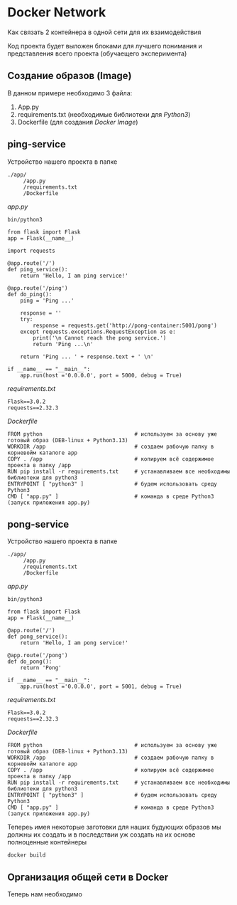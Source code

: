 # Docker Network

Как связать 2 контейнера в одной сети для их взаимодействия

Код проекта будет выложен блоками для лучшего понимания и представления всего проекта (обучаещего эксперимента)

## Создание образов (Image)
В данном примере необходимо 3 файла:
1. App.py
2. requirements.txt (необходимые библиотеки для *Python3*)
3. Dockerfile (для создания *Docker Image*)

## ping-service

Устройство нашего проекта в папке
```
./app/
     /app.py
     /requirements.txt
     /Dockerfile
```

*app.py*

```
bin/python3

from flask import Flask
app = Flask(__name__)

import requests

@app.route('/')
def ping_service():
    return 'Hello, I am ping service!'

@app.route('/ping')
def do_ping():
    ping = 'Ping ...'

    response = ''
    try:
        response = requests.get('http://pong-container:5001/pong')
    except requests.exceptions.RequestException as e:
        print('\n Cannot reach the pong service.')
        return 'Ping ...\n'

    return 'Ping ... ' + response.text + ' \n'

if __name__ == "__main__":
    app.run(host ='0.0.0.0', port = 5000, debug = True)

```
*requirements.txt*
```
Flask==3.0.2
requests==2.32.3
```
*Dockerfile*
```
FROM python                             # используем за основу уже готовый образ (DEB-linux + Python3.13)
WORKDIR /app                            # создаем рабочую папку в корневойм каталоге app
COPY . /app                             # копируем всё содержимое проекта в папку /app
RUN pip install -r requirements.txt     # устанавливаем все необходимы библиотеки для python3
ENTRYPOINT [ "python3" ]                # будем использовать среду Python3
CMD [ "app.py" ]                        # команда в среде Python3 (запуск приложения app.py)
```

## pong-service

Устройство нашего проекта в папке
```
./app/
     /app.py
     /requirements.txt
     /Dockerfile
```

*app.py*

```
bin/python3

from flask import Flask
app = Flask(__name__)

@app.route('/')
def pong_service():
    return 'Hello, I am pong service!'

@app.route('/pong')
def do_pong():
    return 'Pong'

if __name__ == "__main__":
    app.run(host ='0.0.0.0', port = 5001, debug = True)

```
*requirements.txt*
```
Flask==3.0.2
requests==2.32.3
```
*Dockerfile*
```
FROM python                             # используем за основу уже готовый образ (DEB-linux + Python3.13)
WORKDIR /app                            # создаем рабочую папку в корневойм каталоге app
COPY . /app                             # копируем всё содержимое проекта в папку /app
RUN pip install -r requirements.txt     # устанавливаем все необходимы библиотеки для python3
ENTRYPOINT [ "python3" ]                # будем использовать среду Python3
CMD [ "app.py" ]                        # команда в среде Python3 (запуск приложения app.py)
```
Тепереь имея некоторые заготовки для наших будующих образов мы должны их создать и в последствии уж создать на их основе полноценные контейнеры
```
docker build
```
## Организация общей сети в Docker

Теперь нам необходимо 









